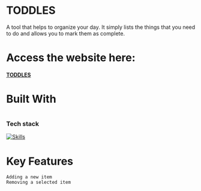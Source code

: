 # TODDLES
A tool that helps to organize your day. It simply lists the things that you need to do and allows you to mark them as complete.
# Access the website here: <h4> [TODDLES](https://sats500.github.io/TODDLES/) </h4>
# <h1> <link rel="icon" type="image/x-icon" href="/images/favicon.ico"> Built With </h1>

# <h3>Tech stack</h3>
[![Skills](https://skills.thijs.gg/icons?i=js,html,css)](https://skills.thijs.gg)

# Key Features
    Adding a new item
    Removing a selected item
 
    

